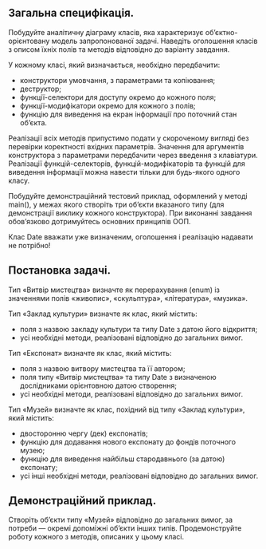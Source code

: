 ## Загальна специфікація. 

Побудуйте аналітичну діаграму класів, яка характеризує об’єктно-орієнтовану модель запропонованої задачі. Наведіть оголошення класів з описом їхніх полів та методів відповідно до варіанту завдання.

У кожному класі, який визначається, необхідно передбачити:

- конструктори умовчання, з параметрами та копіювання;
- деструктор;
- функції-селектори для доступу окремо до кожного поля;
- функції-модифікатори окремо для кожного з полів;
- функцію для виведення на екран інформації про поточний стан об’єкта.
  
Реалізації всіх методів припустимо подати у скороченому вигляді без перевірки коректності вхідних параметрів. Значення для аргументів конструктора з параметрами передбачити через введення з клавіатури. Реалізації функцій-селекторів, функцій-модифікаторів та функцій для виведення інформації можна навести тільки для будь-якого одного класу.

Побудуйте демонстраційний тестовий приклад, оформлений у методі main(), у межах якого створіть три об’єкти вказаного типу (для демонстрації виклику кожного конструктора). При виконанні завдання обов’язково дотримуйтесь основних принципів ООП.

Клас Date вважати уже визначеним, оголошення і реалізацію надавати не потрібно!
## Постановка задачі. 

Тип «Витвір мистецтва» визначте як перерахування (enum) із значеннями полів «живопис», «скульптура», «література», «музика».

Тип «Заклад культури» визначте як клас, який містить:

- поля з назвою закладу культури та типу Date з датою його відкриття;
- усі необхідні методи, реалізовані відповідно до загальних вимог.

Тип «Експонат» визначте як клас, який містить:

- поля з назвою витвору мистецтва та її автором;
- поля типу «Витвір мистецтва» та типу Date з визначеною дослідниками орієнтовною датою створення;
- усі необхідні методи, реалізовані відповідно до загальних вимог.
 
Тип «Музей» визначте як клас, похідний від типу «Заклад культури», який містить:
- двосторонню чергу (дек) експонатів;
- функцію для додавання нового експонату до фондів поточного музею;
- функцію для виведення найбільш стародавнього (за датою) експонату;
- усі інші необхідні методи, реалізовані відповідно до загальних вимог.

## Демонстраційний приклад. 

Створіть об’єкти типу «Музей» відповідно до загальних вимог, за потреби — окремі допоміжні об’єкти інших типів. Продемонструйте роботу кожного з методів, описаних у цьому класі.
